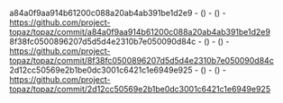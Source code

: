 a84a0f9aa914b61200c088a20ab4ab391be1d2e9 -  () -  () - https://github.com/project-topaz/topaz/commit/a84a0f9aa914b61200c088a20ab4ab391be1d2e9
8f38fc0500896207d5d5d4e2310b7e050090d84c -  () -  () - https://github.com/project-topaz/topaz/commit/8f38fc0500896207d5d5d4e2310b7e050090d84c
2d12cc50569e2b1be0dc3001c6421c1e6949e925 -  () -  () - https://github.com/project-topaz/topaz/commit/2d12cc50569e2b1be0dc3001c6421c1e6949e925
